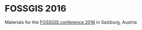 # FOSSGIS 2016
Materials for the [FOSSGIS conference 2016](http://fossgis-konferenz.de/2016/) in Salzburg, Austria
